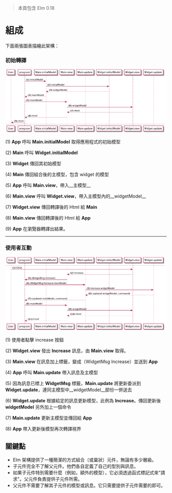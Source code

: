 > 本頁包含 Elm 0.18

# 組成

下面兩張圖表描繪此架構：

### 初始轉譯

![Flow](06-composing.png)

(1) __App__ 呼叫 __Main.initialModel__ 取得應用程式的初始模型

(2) __Main__ 呼叫 __Widget.initialModel__

(3) __Widget__ 傳回其初始模型

(4) __Main__ 傳回組合後的主模型，包含 widget 的模型

(5) __App__ 呼叫 __Main.view__，帶入__主模型__

(6) __Main.view__ 呼叫 __Widget.view__，帶入主模型內的__widgetModel__

(7) __Widget.view__ 傳回轉譯後的 Html 給 __Main__

(8) __Main.view__ 傳回轉譯後的 Html 給 __App__

(9) __App__ 在瀏覽器轉譯出結果。

---

### 使用者互動

![Flow](06-composing_001.png)

(1) 使用者點擊 increase 按鈕

(2) __Widget.view__ 發出 __Increase__ 訊息，由 __Main.view__ 取得。

(3) __Main.view__ 在訊息加上標籤，變成（WidgetMsg Increase）並送到 __App__

(4) __App__ 呼叫 __Main.update__ 帶入訊息及主模型

(5) 因為訊息已標上 __WidgetMsg__ 標籤，__Main.update__ 將更新委派到 __Widget.update__，連同主模型中__widgetModel__部份一併送去

(6) __Widget.update__ 根據給定的訊息更新模型，此例為 __Increase__。傳回更新後 __widgetModel__ 另外加上一個命令

(7) __Main.update__ 更新主模型並傳回給 __App__

(8) __App__ 帶入更新後模型再次轉譯視界

## 關鍵點

- Elm 架構提供了一種簡潔的方式組合（或巢狀）元件，無論有多少層級。
- 子元件完全不了解父元件。他們各自定義了自己的型別與訊息。
- 如果子元件特別需要什麼（例如，額外的模型），它必須透過函式標記式來"請求"。父元件負責提供子元件所需。
- 父元件不需要了解其子元件的模型或訊息。它只需要提供子元件需要的即可。

